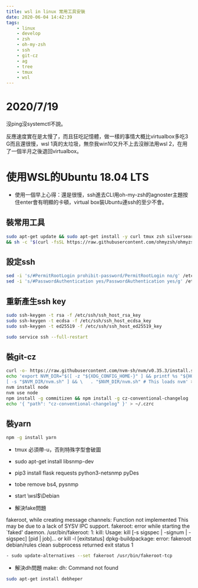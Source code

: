 ```yaml
---
title: wsl in linux 常用工具安裝
date: 2020-06-04 14:42:39
tags:
	- linux
	- develop
	- zsh
	- oh-my-zsh
	- ssh
	- git-cz
	- ag
	- tree
	- tmux
	- wsl
---
```


# 2020/7/19 
沒ping沒systemctl不說。

反應速度實在是太慢了，而且狂吃記憶體，做一樣的事情大概比virtualbox多吃3 G而且還很慢，wsl 1真的太垃圾，無奈我win10又升不上去沒辦法用wsl 2，在用了一個半月之後退回virtualbox。

# 使用WSL的Ubuntu 18.04 LTS
* 使用一個早上心得：還是很慢，ssh進去CLI用oh-my-zsh的agnoster主題按住enter會有明顯的卡頓，virtual box裝Ubuntu連ssh的至少不會。

## 裝常用工具
```bash
sudo apt-get update && sudo apt-get install -y curl tmux zsh silversearcher-ag git tree python3-pip vim htop openssh-server tig virtualenvwrapper\
&& sh -c "$(curl -fsSL https://raw.githubusercontent.com/ohmyzsh/ohmyzsh/master/tools/install.sh)"
```

## 設定ssh
```bash
sed -i 's/#PermitRootLogin prohibit-password/PermitRootLogin no/g' /etc/ssh/sshd_config
sed -i 's/#PasswordAuthentication yes/PasswordAuthentication yes/g' /etc/ssh/sshd_config
```
## 重新產生ssh key

```bash
sudo ssh-keygen -t rsa -f /etc/ssh/ssh_host_rsa_key
sudo ssh-keygen -t ecdsa -f /etc/ssh/ssh_host_ecdsa_key
sudo ssh-keygen -t ed25519 -f /etc/ssh/ssh_host_ed25519_key

sudo service ssh --full-restart
```
## 裝git-cz

```bash
curl -o- https://raw.githubusercontent.com/nvm-sh/nvm/v0.35.3/install.sh | bash
echo 'export NVM_DIR="$([ -z "${XDG_CONFIG_HOME-}" ] && printf %s "${HOME}/.nvm" || printf %s "${XDG_CONFIG_HOME}/nvm")"
[ -s "$NVM_DIR/nvm.sh" ] && \	. "$NVM_DIR/nvm.sh" # This loads nvm' >> "$HOME/.$(ps | grep `echo $$` | awk '{ print $4 }')rc"
nvm install node
nvm use node
npm install -g commitizen && npm install -g cz-conventional-changelog
echo '{ "path": "cz-conventional-changelog" }' > ~/.czrc
```

## 裝yarn
```bash
npm -g install yarn
```

- tmux 必須帶-u，否則特殊字型會破圖

- sudo apt-get install libsnmp-dev
- pip3 install flask requests python3-netsnmp pyDes
- tobe remove bs4, pysnmp


- start \\wsl$\Debian

* 解決fake問題

fakeroot, while creating message channels: Function not implemented
This may be due to a lack of SYSV IPC support.
fakeroot: error while starting the `faked' daemon.
/usr/bin/fakeroot: 1: kill: Usage: kill [-s sigspec | -signum | -sigspec] [pid | job]... or
kill -l [exitstatus]
dpkg-buildpackage: error: fakeroot debian/rules clean subprocess returned exit status 1

```sh
- sudo update-alternatives --set fakeroot /usr/bin/fakeroot-tcp
```

* 解決dh問題 make: dh: Command not found

```sh
sudo apt-get install debheper
```
